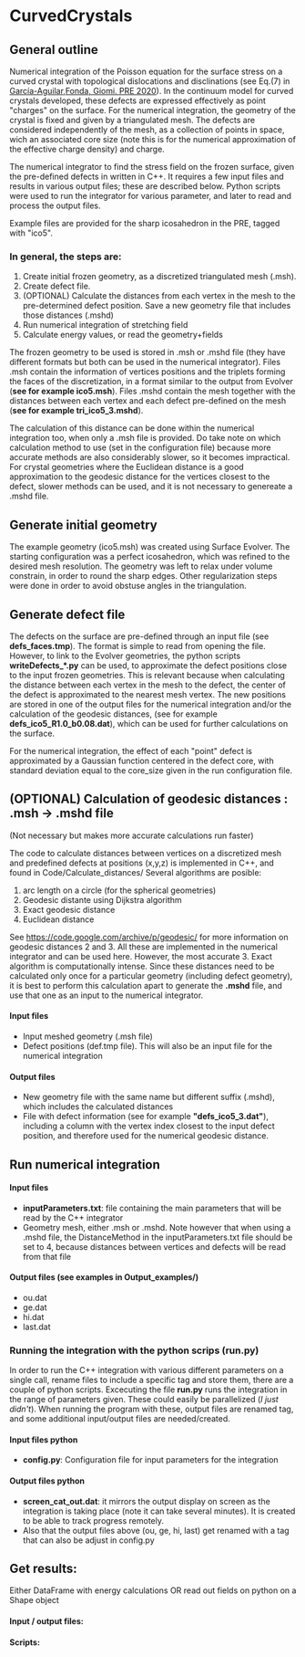 # CurvedCrystals

## General outline

Numerical integration of the Poisson equation for the surface stress on a curved crystal with topological dislocations and disclinations (see Eq.(7) in [García-Aguilar,Fonda, Giomi. PRE 2020](https://doi.org/10.1103/PhysRevE.101.063005)). In the continuum model for curved crystals developed, these defects are expressed effectively as point "charges" on the surface. For the numerical integration, the geometry of the crystal is fixed and given by a triangulated mesh. The defects are considered independently of the mesh, as a collection of points in space, wich an associated core size (note this is for the numerical approximation of the effective charge density) and charge. 

The numerical integrator to find the stress field on the frozen surface, given the pre-defined defects in written in C++. It requires a few input files and results in various output files; these are described below. Python scripts were used to run the integrator for various parameter, and later to read and process the output files. 

Example files are provided for the sharp icosahedron in the PRE, tagged with "ico5". 

### In general, the steps are:
1. Create initial frozen geometry, as a discretized triangulated mesh (.msh).
2. Create defect file.
3. (OPTIONAL) Calculate the distances from each vertex in the mesh to the pre-determined defect position. Save a new geometry file that includes those distances (.mshd)
4. Run numerical integration of stretching field
5. Calculate energy values, or read the geometry+fields
   
The frozen geometry to be used is stored in .msh or .mshd file (they have different formats but both can be used in the numerical integrator).
Files .msh contain the information of vertices positions and the triplets forming the faces of the discretization, in a format similar to the output from Evolver (**see for example ico5.msh**). Files .mshd contain the mesh together with the distances between each vertex and each defect pre-defined on the mesh (**see for example tri_ico5_3.mshd**). 

The calculation of this distance can be done within the numerical integration too, when only a .msh file is provided. Do take note on which calculation method to use (set in the configuration file) because more accurate methods are also considerably slower, so it becomes impractical. For crystal geometries where the Euclidean distance is a good approximation to the geodesic distance for the vertices closest to the defect, slower methods can be used, and it is not necessary to genereate a .mshd file. 

## Generate initial geometry 
The example geometry (ico5.msh) was created using Surface Evolver. The starting configuration was a perfect icosahedron, which was refined to the desired mesh resolution. The geometry was left to relax under volume constrain, in order to round the sharp edges. Other regularization steps were done in order to avoid obstuse angles in the triangulation. 

## Generate defect file
The defects on the surface are pre-defined through an input file (see **defs_faces.tmp**). The format is simple to read from opening the file. However, to link to the Evolver geometries, the python scripts **writeDefects_\*.py** can be used, to approximate the defect positions close to the input frozen geometries. This is relevant because when calculating the distance between each vertex in the mesh to the defect, the center of the defect is approximated to the nearest mesh vertex. The new positions are stored in one of the output files for the numerical integration and/or the calculation of the geodesic distances, (see for example **defs_ico5_R1.0_b0.08.dat**), which can be used for further calculations on the surface.

For the numerical integration, the effect of each "point" defect is approximated by a Gaussian function centered in the defect core, with standard deviation equal to the core_size given in the run configuration file.  

## (OPTIONAL) Calculation of geodesic distances : .msh -> .mshd file
(Not necessary but makes more accurate calculations run faster)

The code to calculate distances between vertices on a discretized mesh and predefined defects at positions (x,y,z) is implemented in C++, and found in Code/Calculate_distances/
Several algorithms are posible: 
1. arc length on a circle (for the spherical geometries)
2. Geodesic distante using Dijkstra algorithm
3. Exact geodesic distance 
5. Euclidean distance

See https://code.google.com/archive/p/geodesic/ for more information on geodesic distances 2 and 3. All these are implemented in the numerical integrator and can be used here. However, the most accurate 3. Exact algorithm is computationally intense. Since these distances need to be calculated only once for a particular geometry (including defect geometry), it is best to perform this calculation apart to generate the **.mshd** file, and use that one as an input to the numerical integrator. 

#### Input files
- Input meshed geometry (.msh file)
- Defect positions (def.tmp file). This will also be an input file for the numerical integration

#### Output files
- New geometry file with the same name but different suffix (.mshd), which includes the calculated distances
- File with defect information (see for example **"defs_ico5_3.dat"**), including a column with the vertex index closest to the input defect position, and therefore used for the numerical geodesic distance.
  
## Run numerical integration

#### Input files
- **inputParameters.txt**: file containing the main parameters that will be read by the C++ integrator
- Geometry mesh, either .msh or .mshd. Note however that when using a .mshd file, the DistanceMethod in the inputParameters.txt file should be set to 4, because distances between vertices and defects will be read from that file
  
#### Output files (see examples in Output_examples/)
- ou.dat
- ge.dat
- hi.dat
- last.dat

### Running the integration with the python scrips (**run.py**)
In order to run the C++ integration with various different parameters on a single call, rename files to include a specific tag and store them, there are a couple of python scripts. Excecuting the file **run.py** runs the integration in the range of parameters given. These could easily be parallelized (*I just didn't*). When running the program with these, output files are renamed tag, and some additional input/output files are needed/created. 

#### Input files python
- **config.py**: Configuration file for input parameters for the integration
  
#### Output files python
-  **screen_cat_out.dat**: it mirrors the output display on screen as the integration is taking place (note it can take several minutes). It is created to be able to track progress remotely. 
-  Also that the output files above (ou, ge, hi, last) get renamed with a tag that can also be adjust in config.py

## Get results:
Either DataFrame with energy calculations OR read out fields on python on a Shape object

#### Input / output files:



#### Scripts:


